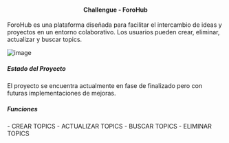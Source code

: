 <h4 align="center"> Challengue - ForoHub </h4>
ForoHub es una plataforma diseñada para facilitar el intercambio de ideas y proyectos en un entorno colaborativo. Los usuarios pueden crear, eliminar, actualizar y buscar topics.

![image](https://github.com/JSobero/Challengue-ForoHub/assets/113272848/2ed90cd9-a3df-4df0-9aaf-87d756f03c77)


<h5>Estado del Proyecto</h5>
El proyecto se encuentra actualmente en fase de finalizado pero con futuras implementaciones de mejoras.

<h5>Funciones</h5>
- CREAR TOPICS
- ACTUALIZAR TOPICS
- BUSCAR TOPICS
- ELIMINAR  TOPICS
